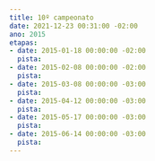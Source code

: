 ```yaml
---
title: 10º campeonato
date: 2021-12-23 00:31:00 -02:00
ano: 2015
etapas:
- date: 2015-01-18 00:00:00 -02:00
  pista: 
- date: 2015-02-08 00:00:00 -02:00
  pista: 
- date: 2015-03-08 00:00:00 -03:00
  pista: 
- date: 2015-04-12 00:00:00 -03:00
  pista: 
- date: 2015-05-17 00:00:00 -03:00
  pista: 
- date: 2015-06-14 00:00:00 -03:00
  pista: 
---
```


